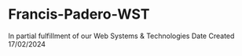 # Francis-Padero-WST
In partial fulfillment of our Web Systems &amp; Technologies
Date Created 17/02/2024
